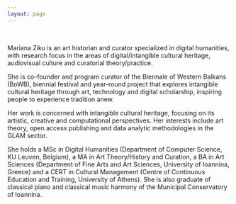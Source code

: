 ```yaml
---
layout: page
---
```


<br>

Mariana Ziku is an art historian and curator specialized in digital humanities, with research focus in the areas of digital/intangible cultural heritage, audiovisual culture and curatorial theory/practice.

She is co-founder and program curator of the Biennale of Western Balkans (BoWB), biennial festival and year-round project that explores intangible cultural heritage through art, technology and digital scholarship, inspiring people to experience tradition anew.

Her work is concerned with intangible cultural heritage, focusing on its artistic, creative and computational perspectives. Her interests include art theory, open access publishing and data analytic methodologies in the GLAM sector.

She holds a MSc in Digital Humanities (Department of Computer Science, KU Leuven, Belgium), a MA in Art Theory/History and Curation, a BA in Art Sciences (Department of Fine Arts and Art Sciences, University of Ioannina, Greece) and a CERT in Cultural Management (Centre of Continuous Education and Training, University of Athens). She is also graduate of classical piano and classical music harmony of the Municipal Conservatory of Ioannina.



